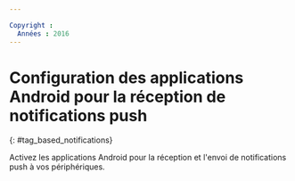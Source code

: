 ```yaml
---

Copyright :
  Années : 2016
---
```



# Configuration des applications Android pour la réception de notifications push
{: #tag_based_notifications}



Activez les applications Android pour la réception et l'envoi de notifications push à vos périphériques.

